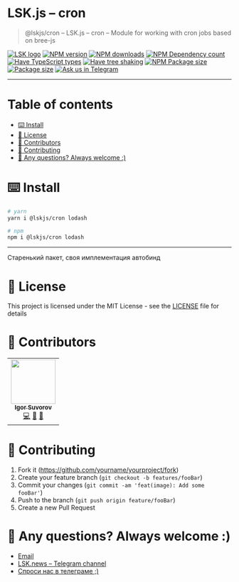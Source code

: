 # LSK.js – cron

> @lskjs/cron – LSK.js – cron – Module for working with cron jobs based on bree-js

[![LSK logo](https://badgen.net/badge/icon/MADE%20BY%20LSK?icon=zeit\&label\&color=red\&labelColor=red)](https://github.com/lskjs)
[![NPM version](https://badgen.net/npm/v/@lskjs/cron)](https://www.npmjs.com/package/@lskjs/cron)
[![NPM downloads](https://badgen.net/npm/dt/@lskjs/cron)](https://www.npmjs.com/package/@lskjs/cron)
[![NPM Dependency count](https://badgen.net/bundlephobia/dependency-count/@lskjs/cron)](https://bundlephobia.com/result?p=@lskjs/cron)
[![Have TypeScript types](https://badgen.net/npm/types/@lskjs/cron)](https://www.npmjs.com/package/@lskjs/cron)
[![Have tree shaking](https://badgen.net/bundlephobia/tree-shaking/@lskjs/cron)](https://bundlephobia.com/result?p=@lskjs/cron)
[![NPM Package size](https://badgen.net/bundlephobia/minzip/@lskjs/cron)](https://bundlephobia.com/result?p=@lskjs/cron)
[![Package size](https://badgen.net//github/license/lskjs/lskjs)](https://github.com/lskjs/lskjs/blob/master/LICENSE)
[![Ask us in Telegram](https://img.shields.io/badge/Ask%20us%20in-Telegram-brightblue.svg)](https://t.me/lskjschat)

<!-- template file="scripts/templates/preview.md" start -->

<!-- template end -->

***

<!-- # 📒 Table of contents  -->

# Table of contents

*   [⌨️ Install](#️-install)
*   [📖 License](#-license)
*   [👥 Contributors](#-contributors)
*   [👏 Contributing](#-contributing)
*   [📮 Any questions? Always welcome :)](#-any-questions-always-welcome-)

# ⌨️ Install

```sh
# yarn
yarn i @lskjs/cron lodash

# npm
npm i @lskjs/cron lodash
```

***

Старенький пакет, своя имплементация автобинд

# 📖 License

This project is licensed under the MIT License - see the [LICENSE](LICENSE) file for details

# 👥 Contributors

<!-- ALL-CONTRIBUTORS-LIST:START - Do not remove or modify this section -->

<!-- prettier-ignore-start -->

<!-- markdownlint-disable -->

<table>
  <tr>
    <td align="center"><a href="https://isuvorov.com"><img src="https://avatars2.githubusercontent.com/u/1056977?v=4?s=100" width="100px;" alt=""/><br /><sub><b>Igor Suvorov</b></sub></a><br /><a href="lskjs/lskjs///commits?author=isuvorov" title="Code">💻</a> <a href="#design-isuvorov" title="Design">🎨</a> <a href="#ideas-isuvorov" title="Ideas, Planning, & Feedback">🤔</a></td>
  </tr>
</table>
<!-- markdownlint-restore -->
<!-- prettier-ignore-end -->
<!-- ALL-CONTRIBUTORS-LIST:END -->

# 👏 Contributing

1.  Fork it (<https://github.com/yourname/yourproject/fork>)
2.  Create your feature branch (`git checkout -b features/fooBar`)
3.  Commit your changes (`git commit -am 'feat(image): Add some fooBar'`)
4.  Push to the branch (`git push origin feature/fooBar`)
5.  Create a new Pull Request

# 📮 Any questions? Always welcome :)

*   [Email](mailto:hi@isuvorov.com)
*   [LSK.news – Telegram channel](https://t.me/lskjs)
*   [Спроси нас в телеграме ;)](https://t.me/lskjschat)
